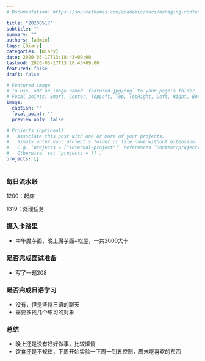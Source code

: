 ```yaml
---
# Documentation: https://sourcethemes.com/academic/docs/managing-content/

title: "20200517"
subtitle: ""
summary: ""
authors: [admin]
tags: [Diary]
categories: [Diary]
date: 2020-05-17T13:18:43+09:00
lastmod: 2020-05-17T13:18:43+09:00
featured: false
draft: false

# Featured image
# To use, add an image named `featured.jpg/png` to your page's folder.
# Focal points: Smart, Center, TopLeft, Top, TopRight, Left, Right, BottomLeft, Bottom, BottomRight.
image:
  caption: ""
  focal_point: ""
  preview_only: false

# Projects (optional).
#   Associate this post with one or more of your projects.
#   Simply enter your project's folder or file name without extension.
#   E.g. `projects = ["internal-project"]` references `content/project/deep-learning/index.md`.
#   Otherwise, set `projects = []`.
projects: []
---
```


### 每日流水账

1200：起床

1319：处理任务

### 摄入卡路里

- 中午魔芋面，晚上魔芋面+松屋，一共2000大卡

### 是否完成面试准备

- 写了一题208

### 是否完成日语学习

- 没有，但是坚持日语的聊天
- 需要多找几个练习的对象

### 总结

- 晚上还是没有好好做事，比较懒惰
- 饮食还是不规律，下周开始实验一下周一到五控制，周末吃喜欢的东西

